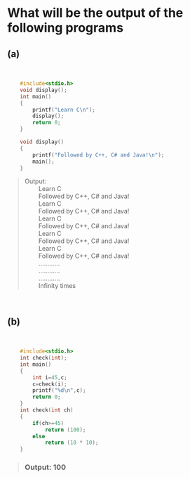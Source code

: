 # What will be the output of the following programs

## (a)

&nbsp;

```c
    #include<stdio.h>
    void display();
    int main()
    {
        printf("Learn C\n");
        display();
        return 0;
    }

    void display()
    {
        printf("Followed by C++, C# and Java!\n");
        main();
    }
```

> Output: \
&nbsp; &nbsp; &nbsp; &nbsp; Learn C\
&nbsp; &nbsp; &nbsp; &nbsp; Followed by C++, C# and Java!\
&nbsp; &nbsp; &nbsp; &nbsp; Learn C\
&nbsp; &nbsp; &nbsp; &nbsp; Followed by C++, C# and Java!\
&nbsp; &nbsp; &nbsp; &nbsp; Learn C\
&nbsp; &nbsp; &nbsp; &nbsp; Followed by C++, C# and Java!\
&nbsp; &nbsp; &nbsp; &nbsp; Learn C\
&nbsp; &nbsp; &nbsp; &nbsp; Followed by C++, C# and Java!\
&nbsp; &nbsp; &nbsp; &nbsp; Learn C\
&nbsp; &nbsp; &nbsp; &nbsp; Followed by C++, C# and Java!\
&nbsp; &nbsp; &nbsp; &nbsp; ............ \
&nbsp; &nbsp; &nbsp; &nbsp; ............ \
&nbsp; &nbsp; &nbsp; &nbsp; ............ \
&nbsp; &nbsp; &nbsp; &nbsp; Infinity times

&nbsp;

## (b)

&nbsp;

```c
    #include<stdio.h>
    int check(int);
    int main()
    {
        int i=45,c;
        c=check(i);
        printf("%d\n",c);
        return 0;
    }
    int check(int ch)
    {
        if(ch>=45)
            return (100);
        else
            return (10 * 10);
    }
```

> ### Output: 100
